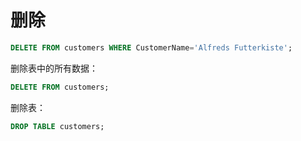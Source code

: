 # 删除

```sql
DELETE FROM customers WHERE CustomerName='Alfreds Futterkiste';
```

删除表中的所有数据：

```sql
DELETE FROM customers;
```

删除表：

```sql
DROP TABLE customers;
```
